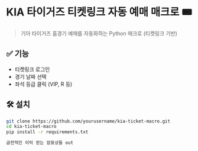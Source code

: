 # KIA 타이거즈 티켓링크 자동 예매 매크로 🎟️

> 기아 타이거즈 홈경기 예매를 자동화하는 Python 매크로 (티켓링크 기반)

## ✅ 기능

- 티켓링크 로그인
- 경기 날짜 선택
- 좌석 등급 클릭 (VIP, R 등)

## 🛠 설치

```bash
git clone https://github.com/yourusername/kia-ticket-macro.git
cd kia-ticket-macro
pip install -r requirements.txt

금전적인 이익 얻는 암표상들 out
